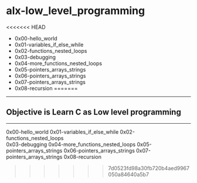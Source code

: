 # alx-low_level_programming
<<<<<<< HEAD
- 0x00-hello_world 
- 0x01-variables_if_else_while
- 0x02-functions_nested_loops                 
- 0x03-debugging
- 0x04-more_functions_nested_loops
- 0x05-pointers_arrays_strings
- 0x06-pointers_arrays_strings
- 0x07-pointers_arrays_strings
- 0x08-recursion
=======
---
## Objective is Learn C as Low level programming
---
0x00-hello_world
0x01-variables_if_else_while
0x02-functions_nested_loops                 
0x03-debugging
0x04-more_functions_nested_loops
0x05-pointers_arrays_strings
0x06-pointers_arrays_strings
0x07-pointers_arrays_strings
0x08-recursion
>>>>>>> 7d0523fd98a30fb720b4aed9967050a84640a5b7
